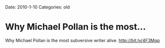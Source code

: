 Date: 2010-1-10
Categories: old

# Why Michael Pollan is the most...

Why Michael Pollan is the most subversive writer alive. <a href="http://bit.ly/4F3Mqp" rel="nofollow">http://bit.ly/4F3Mqp</a>
